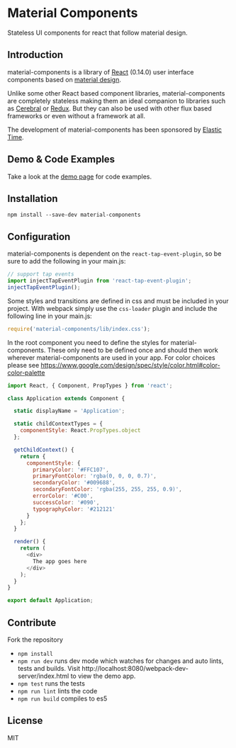 Material Components
===================

Stateless UI components for react that follow material design.

Introduction
------------

material-components is a library of [React](https://facebook.github.io/react/) (0.14.0) user interface components based on [material design](https://www.google.com/design/spec/).

Unlike some other React based component libraries, material-components are completely stateless making them an ideal companion to libraries such as [Cerebral](http://christianalfoni.com/cerebral/) or [Redux](http://rackt.github.io/redux/). But they can also be used with other flux based frameworks or even without a framework at all.

The development of material-components has been sponsored by [Elastic Time](http://www.elastictime.com/).

Demo & Code Examples
--------------------

Take a look at the [demo page](http://garth.github.io/material-components/demo) for code examples.

Installation
------------

```
npm install --save-dev material-components
```

Configuration
-------------

material-components is dependent on the `react-tap-event-plugin`, so be sure to add the following in your main.js:

```js
// support tap events
import injectTapEventPlugin from 'react-tap-event-plugin';
injectTapEventPlugin();
```

Some styles and transitions are defined in css and must be included in your project. With webpack simply use the `css-loader` plugin and include the following line in your main.js:

```js
require('material-components/lib/index.css');
```

In the root component you need to define the styles for material-components. These only need to be defined once and should then work wherever material-components are used in your app. For color choices please see https://www.google.com/design/spec/style/color.html#color-color-palette

```js
import React, { Component, PropTypes } from 'react';

class Application extends Component {

  static displayName = 'Application';

  static childContextTypes = {
    componentStyle: React.PropTypes.object
  };

  getChildContext() {
    return {
      componentStyle: {
        primaryColor: '#FFC107',
        primaryFontColor: 'rgba(0, 0, 0, 0.7)',
        secondaryColor: '#009688',
        secondaryFontColor: 'rgba(255, 255, 255, 0.9)',
        errorColor: '#C00',
        successColor: '#090',
        typographyColor: '#212121'
      }
    };
  }

  render() {
    return (
      <div>
        The app goes here
      </div>
    );
  }
}

export default Application;
```

Contribute
----------

Fork the repository

* `npm install`
* `npm run dev` runs dev mode which watches for changes and auto lints, tests and builds. Visit http://localhost:8080/webpack-dev-server/index.html to view the demo app.
* `npm test` runs the tests
* `npm run lint` lints the code
* `npm run build` compiles to es5

License
-------

MIT
